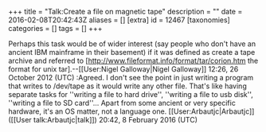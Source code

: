 +++
title = "Talk:Create a file on magnetic tape"
description = ""
date = 2016-02-08T20:42:43Z
aliases = []
[extra]
id = 12467
[taxonomies]
categories = []
tags = []
+++

Perhaps this task would be of wider interest (say people who don't have an ancient IBM mainframe in their basement) if it was defined as create a tape archive and referred to [http://www.fileformat.info/format/tar/corion.htm the format for unix tar].--[[User:Nigel Galloway|Nigel Galloway]] 12:26, 26 October 2012 (UTC)
:Agreed. I don't see the point in just writing a program that writes to /dev/tape as it would write any other file. That's like having separate tasks for ''writing a file to hard drive'', ''writing a file to usb disk'', ''writing a file to SD card''... Apart from some ancient or very specific hardware, it's an OS matter, not a language one. [[User:Arbautjc|Arbautjc]] ([[User talk:Arbautjc|talk]]) 20:42, 8 February 2016 (UTC)
